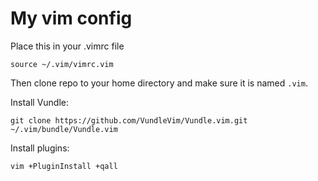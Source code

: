 # My vim config


Place this in your .vimrc file

```
source ~/.vim/vimrc.vim
```

Then clone repo to your home directory and make sure it is named `.vim`.

Install Vundle:
```
git clone https://github.com/VundleVim/Vundle.vim.git ~/.vim/bundle/Vundle.vim
```

Install plugins:
```
vim +PluginInstall +qall
```
